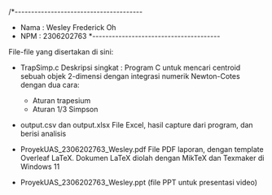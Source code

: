 /*---------------------------------------
 * Nama : Wesley Frederick Oh
 * NPM  : 2306202763
 *---------------------------------------

File-file yang disertakan di sini:
- TrapSimp.c
  Deskripsi singkat : 
  Program C untuk mencari centroid sebuah objek 2-dimensi
  dengan integrasi numerik Newton-Cotes dengan dua cara:
     - Aturan trapesium
     - Aturan 1/3 Simpson

- output.csv dan output.xlsx
  File Excel, hasil capture dari program, dan berisi analisis

- ProyekUAS_2306202763_Wesley.pdf
  File PDF laporan, dengan template Overleaf LaTeX.
  Dokumen LaTeX diolah dengan MikTeX dan Texmaker di Windows 11

- ProyekUAS_2306202763_Wesley.ppt (file PPT untuk presentasi video)

